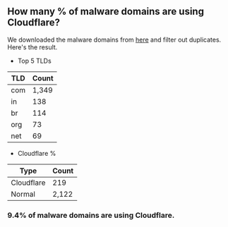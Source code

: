 ## How many % of malware domains are using Cloudflare?


We downloaded the malware domains from [here](https://urlhaus.abuse.ch) and filter out duplicates.
Here's the result.


[//]: # (start replacement)


- Top 5 TLDs

| TLD | Count |
| --- | --- |
| com | 1,349 |
| in | 138 |
| br | 114 |
| org | 73 |
| net | 69 |


- Cloudflare %

| Type | Count |
| --- | --- |
| Cloudflare | 219 |
| Normal | 2,122 |


### 9.4% of malware domains are using Cloudflare.